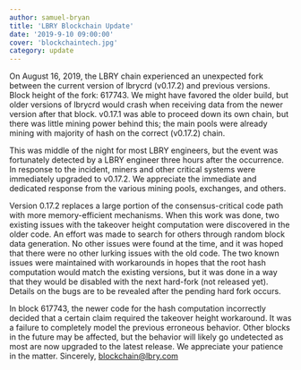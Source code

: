 ```yaml
---
author: samuel-bryan
title: 'LBRY Blockchain Update'
date: '2019-9-10 09:00:00'
cover: 'blockchaintech.jpg'
category: update
---
```


On August 16, 2019, the LBRY chain experienced an unexpected fork between the current version of lbrycrd (v0.17.2) and previous versions. Block height of the fork: 617743. We might have favored the older build, but older versions of lbrycrd would crash when receiving data from the newer version after that block. v0.17.1 was able to proceed down its own chain, but there was little mining power behind this;  the main pools were already mining with majority of hash on the correct (v0.17.2) chain.

This was middle of the night for most LBRY engineers, but the event was fortunately detected by a LBRY engineer three hours after the occurrence. In response to the incident, miners and other critical systems were immediately upgraded to v0.17.2. We appreciate the immediate and dedicated response from the various mining pools, exchanges, and others.

Version 0.17.2 replaces a large portion of the consensus-critical code path with more memory-efficient mechanisms. When this work was done, two existing issues with the takeover height computation were discovered in the older code. An effort was made to search for others through random block data generation. No other issues were found at the time, and it was hoped that there were no other lurking issues with the old code. The two known issues were maintained with workarounds in hopes that the root hash computation would match the existing versions, but it was done in a way that they would be disabled with the next hard-fork (not released yet). Details on the bugs are to be revealed after the pending hard fork occurs.

In block 617743, the newer code for the hash computation incorrectly decided that a certain claim required the takeover height workaround. It was a failure to completely model the previous erroneous behavior. Other blocks in the future may be affected, but the behavior will likely go undetected as most are now upgraded to the latest release. We appreciate your patience in the matter. Sincerely, blockchain@lbry.com

